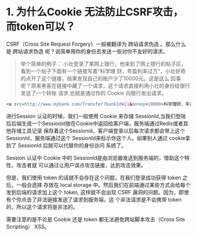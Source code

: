 # 1.  为什么Cookie ⽆法防⽌CSRF攻击，⽽token可以？

CSRF（Cross Site Request Forgery）⼀般被翻译为 跨站请求伪造 。那么什么是 跨站请求伪造 呢？说简单⽤你的身份去发送⼀些对你不友好的请求。

> 举个简单的例⼦： ⼩壮登录了某⽹上银⾏，他来到了⽹上银⾏的帖⼦区，看到⼀个帖⼦下⾯有⼀个链接写着“科学理 财，年盈利率过万”，⼩壮好奇的点开了这个链接，结果发现⾃⼰的账户少了10000元。这是这么 回事呢？原来⿊客在链接中藏了⼀个请求，这个请求直接利⽤⼩壮的身份给银⾏发送了⼀个转账 请求,也就是通过你的 Cookie 向银⾏发出请求。

```html
<a src=http://www.mybank.com/Transfer?bankId=11&money=10000>科学理财，年盈利率过万</>
```

进⾏Session 认证的时候，我们⼀般使⽤ Cookie 来存储 SessionId,当我们登陆 后后端⽣成⼀个SessionId放在Cookie中返回给客户端，服务端通过Redis或者其他存储⼯具记录 保存着这个Sessionid，客户端登录以后每次请求都会带上这个SessionId，服务端通过这个 SessionId来标示你这个⼈。如果别⼈通过 cookie拿到了 SessionId 后就可以代替你的身份访问 系统了。

Session 认证中 Cookie 中的 SessionId是由浏览器发送到服务端的，借助这个特性，攻击者就 可以通过让⽤户误点攻击链接，达到攻击效果。

但是，我们使⽤ token 的话就不会存在这个问题，在我们登录成功获得 token 之后，⼀般会选择 存放在 local storage 中。然后我们在前端通过某些⽅式会给每个发到后端的请求加上这个 token, 这样就不会出现 CSRF 漏洞的问题。因为，即使有个你点击了⾮法链接发送了请求到服务端，这 个⾮法请求是不会携带 token 的，所以这个请求将是⾮法的。

需要注意的是不论是 Cookie 还是 token 都⽆法避免跨站脚本攻击（Cross Site Scripting） XSS。